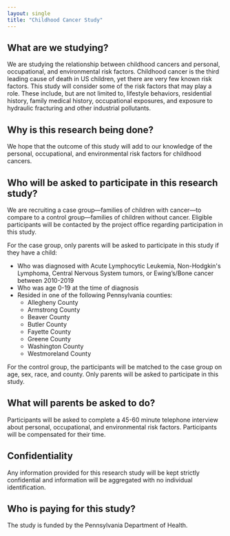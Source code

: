 ```yaml
---
layout: single
title: "Childhood Cancer Study"
---
```


## What are we studying? 

We are studying the relationship between childhood cancers and personal, occupational, and environmental risk factors. Childhood cancer is the third leading cause of death in US children, yet there are very few known risk factors. This study will consider some of the risk factors that may play a role. These include, but are not limited to, lifestyle behaviors, residential history, family medical history, occupational exposures, and exposure to hydraulic fracturing and other industrial pollutants.

## Why is this research being done?

We hope that the outcome of this study will add to our knowledge of the personal, occupational, and environmental risk factors for childhood cancers.

## Who will be asked to participate in this research study?

We are recruiting a case group—families of children with cancer—to compare to a control group—families of children without cancer. Eligible participants will be contacted by the project office regarding participation in this study. 

For the case group, only parents will be asked to participate in this study if they have a child:
- Who was diagnosed with Acute Lymphocytic Leukemia, Non-Hodgkin's Lymphoma, Central Nervous System tumors, or Ewing’s/Bone cancer between 2010-2019 
- Who was age 0-19 at the time of diagnosis
- Resided in one of the following Pennsylvania counties:
    - Allegheny County
    - Armstrong County
    - Beaver County
    - Butler County
    - Fayette County
    - Greene County
    - Washington County
    - Westmoreland County

For the control group, the participants will be matched to the case group on age, sex, race, and county. Only parents will be asked to participate in this study.

## What will parents be asked to do?  

Participants will be asked to complete a 45-60 minute telephone interview about personal, occupational, and environmental risk factors. Participants will be compensated for their time.

## Confidentiality

Any information provided for this research study will be kept strictly confidential and information will be aggregated with no individual identification.

## Who is paying for this study?

The study is funded by the Pennsylvania Department of Health.
